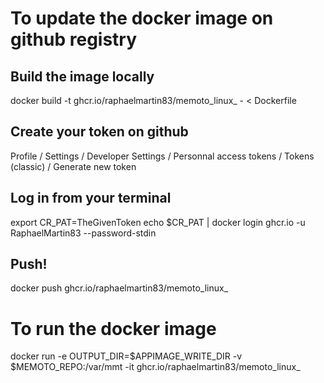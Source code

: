 # To update the docker image on github registry

## Build the image locally

docker build -t ghcr.io/raphaelmartin83/memoto_linux_<arch> - < Dockerfile

## Create your token on github

Profile / Settings / Developer Settings / Personnal access tokens / Tokens (classic) / Generate new token

## Log in from your terminal

export CR_PAT=TheGivenToken
echo $CR_PAT | docker login ghcr.io -u RaphaelMartin83 --password-stdin

## Push!

docker push ghcr.io/raphaelmartin83/memoto_linux_<arch>

# To run the docker image

docker run -e OUTPUT_DIR=$APPIMAGE_WRITE_DIR -v $MEMOTO_REPO:/var/mmt -it ghcr.io/raphaelmartin83/memoto_linux_<arch>
